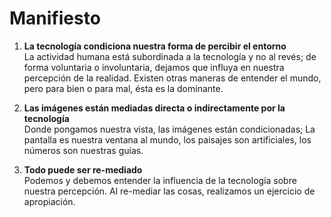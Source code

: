 Manifiesto
==========
01. __La tecnología condiciona nuestra forma de percibir el entorno__  
La actividad humana está subordinada a la tecnología y no al revés; de forma voluntaria o involuntaria, dejamos que influya en nuestra percepción de la realidad. Existen otras maneras de entender el mundo, pero para bien o para mal, ésta es la dominante.

02. __Las imágenes están mediadas directa o indirectamente por la tecnología__  
Donde pongamos nuestra vista, las imágenes están condicionadas; La pantalla es nuestra ventana al mundo, los paisajes son artificiales, los números son nuestras guías.

03. __Todo puede ser re-mediado__  
Podemos y debemos entender la influencia de la tecnología sobre nuestra percepción. Al re-mediar las cosas, realizamos un ejercicio de apropiación.